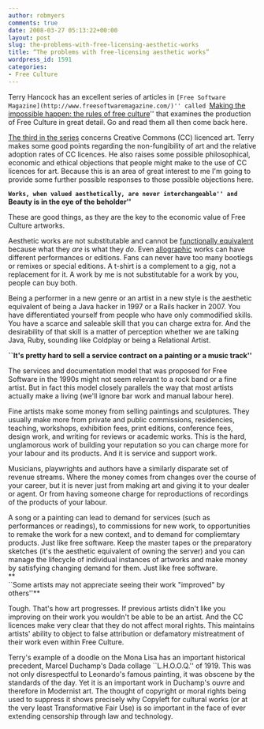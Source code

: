 ```yaml
---
author: robmyers
comments: true
date: 2008-03-27 05:13:22+00:00
layout: post
slug: the-problems-with-free-licensing-aesthetic-works
title: “The problems with free-licensing aesthetic works”
wordpress_id: 1591
categories:
- Free Culture
---
```


Terry Hancock has an excellent series of articles in ``[Free Software Magazine](http://www.freesoftwaremagazine.com/)'' called ``[Making the impossible happen: the rules of free culture](http://www.freesoftwaremagazine.com/books/making_the_impossible_happen_the_rules_of_free_culture)'' that examines the production of Free Culture in great detail. Go and read them all then come back here.  
  
[The third in the series](http://www.freesoftwaremagazine.com/books/mihrfc/impossible_thing_3_free_art_and_the_creative_commons_culture) concerns Creative Commons (CC) licenced art. Terry makes some good points regarding the non-fungibility of art and the relative adoption rates of CC licences. He also raises some possible philosophical, economic and ethical objections that people might make to the use of CC licences for art. Because this is an area of great interest to me I'm going to provide some further possible responses to those possible objections here.  
  
**``Works, when valued aesthetically, are never interchangeable'' and ``Beauty is in the eye of the beholder''**  
  
These are good things, as they are the key to the economic value of Free Culture artworks.  
  
Aesthetic works are not substitutable and cannot be [functionally equivalent](/weblog/2006/07/16/cultural-functional-equivalency/) because what they *are* is what they *do*. Even [allographic](/weblog/2005/10/11/allographic-art-and-freedom/) works can have different performances or editions. Fans can never have too many bootlegs or remixes or special editions. A t-shirt is a complement to a gig, not a replacement for it. A work by me is not substitutable for a work by you, people can buy both.  
  
Being a performer in a new genre or an artist in a new style is the aesthetic equivalent of being a Java hacker in 1997 or a Rails hacker in 2007. You have differentiated yourself from people who have only commodified skills. You have a scarce and saleable skill that you can charge extra for. And the desirability of that skill is a matter of perception whether we are talking Java, Ruby, sounding like Coldplay or being a Relational Artist.  
  
**``It's pretty hard to sell a service contract on a painting or a music track''**  
  
The services and documentation model that was proposed for Free Software in the 1990s might not seem relevant to a rock band or a fine artist. But in fact this model closely parallels the way that most artists actually make a living (we'll ignore bar work and manual labour here).  
  
Fine artists make some money from selling paintings and sculptures. They usually make more from private and public commissions, residencies, teaching, workshops, exhibition fees, print editions, conference fees, design work, and writing for reviews or academic works. This is the hard, unglamorous work of building your reputation so you can charge more for your labour and its products. And it is service and support work.  
  
Musicians, playwrights and authors have a similarly disparate set of revenue streams. Where the money comes from changes over the course of your career, but it is never just from making art and giving it to your dealer or agent. Or from having someone charge for reproductions of recordings of the products of your labour.  
  
A song or a painting can lead to demand for services (such as performances or readings), to commissions for new work, to opportunities to remake the work for a new context, and to demand for compliemtary products. Just like free software. Keep the master tapes or the preparatory sketches (it's the aesthetic equivalent of owning the server) and you can manage the lifecycle of individual instances of artworks and make money by satisfying changing demand for them. Just like free software.  
**  
``Some artists may not appreciate seeing their work "improved" by others''**  
  
Tough. That's how art progresses. If previous artists didn't like you improving on their work you wouldn't be able to be an artist. And the CC licences make very clear that they do not affect moral rights. This maintains artists' ability to object to false attribution or defamatory mistreatment of their work even within Free Culture.  
  
Terry's example of a doodle on the Mona Lisa has an important historical precedent, Marcel Duchamp's Dada collage ``L.H.O.O.Q.'' of 1919. This was not only disrespectful to Leonardo's famous painting, it was obscene by the standards of the day. Yet it is an important work in Duchamp's ouvre and therefore in Modernist art. The thought of copyright or moral rights being used to suppress it shows precisely why Copyleft for cultural works (or at the very least Transformative Fair Use) is so important in the face of ever extending censorship through law and technology.  


